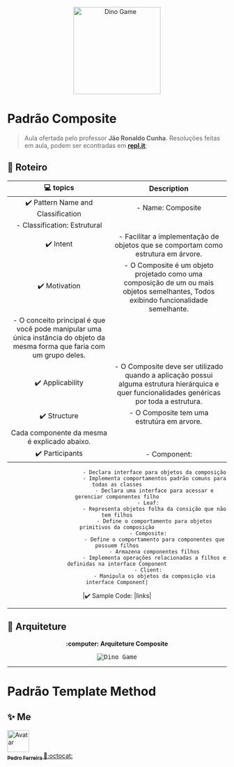 <p align="center">
  <img alt="Dino Game" src="#" width="200px"/>
<p>


# Padrão Composite

> Aula ofertada pelo professor **Jão Ronaldo Cunha**. Resoluções feitas em aula, podem ser econtradas em **[repl.it](https://repl.it/@JoaoRonaldo/)**;  

## :memo: **Roteiro**

<div align="center">

|     :computer: topics                                   |     Description    |
|      :---:                                              |      :---:         |
|:heavy_check_mark:   Pattern Name and Classification     |  - Name: Composite
                                                             - Classification: Estrutural|
|:heavy_check_mark:   Intent    |- Facilitar a implementação de objetos que se comportam como estrutura em  árvore.|
|:heavy_check_mark:   Motivation    |- O Composite é um objeto projetado como uma composição de um ou mais objetos semelhantes, Todos exibindo funcionalidade semelhante.
  - O conceito principal é que você pode manipular uma única instância do objeto da mesma forma que faria com um grupo deles.|
|:heavy_check_mark:   Applicability    |- O Composite deve ser utilizado quando a aplicação possui alguma   estrutura hierárquica e quer funcionalidades genéricas por toda a estrutura.|
|:heavy_check_mark:   Structure    |- O Composite tem uma estrutúra em arvore. 
                                      Cada componente da mesma     é   explicado abaixo.|
|:heavy_check_mark:   Participants    |- Component:
                            - Declara interface para objetos da composição
                            - Implementa comportamentos padrão comuns para todas as classes
                            - Declara uma interface para acessar e gerenciar componentes filho
                        - Leaf:
                            - Representa objetos folha da consição que não tem filhos
                            - Define o comportamento para objetos primitivos da composição
                        - Composite:
                            - Define o comportamento para componentes que possuem filhos
                            - Armazena componentes filhos
                            - Implementa operações relacionadas a filhos e definidas na interface Component
                        - Client:
                            - Manipula os objetos da composição via interface Component|
|:heavy_check_mark:   Sample Code:    |links|

</div>

---

## :movie_camera: **Arquiteture**

<p align="center"><b> :computer: Arquiteture Composite </b>

<p align="center">
  <kbd><img alt="Dino Game" src="#"/></kbd>
<p>

---

 # Padrão Template Method
 
## ✨ Me

<a href="https:https://github.com/PF-Henrique/">
  <img src="https://avatars1.githubusercontent.com/u/48561196?s=460&u=5b39cdc8c6d447868ca0caac900f1ee7a1793962&v=4" width= "50px;" height= "50px;" alt="Avatar"/>
  <br />
 <sub>
  <b>
    Pedro Ferreira
  </b>
</sub>
</a> 
<a href="<a href="https:https://github.com/PF-Henrique/" title="ProductHunt">🚀:octocat:</a>
<br />
